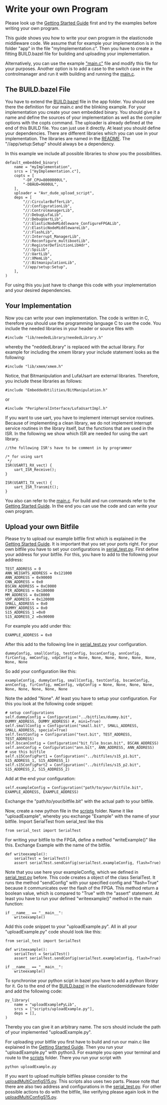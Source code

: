 # Write your own Program

Please look up the [Getting Started Guide](GettingStartedGuide.md) first and try the examples before writing your own program.

This guide shows you how to write your own program in the elasticnode middleware code. 
We assume that for example your implementation is in the folder "app" in the file "myImplementation.c".
Then you have to create a fitting BUILD.bazel file for building and uploading your implementation.

Alternatively, you can use the example ["main.c"](../app/main.c) file and modify this file for your purposes. 
Another option is to add a case to the switch case in the controlmanager and run it with building and running the [main.c](../app/main.c).

## The BUILD.bazel File

You have to extend the [BUILD.bazel](../app/BUILD.bazel) file in the app folder. 
You should see there the definition for our main.c and the blinking example.
For your implementation you create your own embedded binary.
You should give it a name and define the sources of your implementation as well as the compiler options with the copts command.
The uploader is already defined at the end of this BUILD file. 
You can just use it directly. 
At least you should define your dependencies.
There are different libraries which you can use in your implementation. 
The libraries are named in the [README](../README.md).
The "//app/setup:Setup" should always be a dependency.

In this example we include all possible libraries to show you the possibilities. 

    default_embedded_binary(
        name = "myImplementation",
        srcs = ["myImplementation.c"],
        copts = [
            "-DF_CPU=8000000UL",
            "-DBAUD=9600UL",
        ],
        uploader = "Avr_dude_upload_script",
        deps = [
            "//:CircularBufferLib",
            "//:ConfigurationLib",
            "//:ControlmanagerLib",            
            "//:DebugLufaLib",
            "//:DebugUartLib",
            "//:ElasticNodeMiddleware_ConfigureFPGALib",
            "//:ElasticNodeMiddlewareLib",
            "//:FlashLib",
            "//:Interrupt_ManagerLib",
            "//:Reconfigure_multibootLib",
            "//:RegisterDefinitionLibHdr",
            "//:SpiLib",
            "//:UartLib",
            "//:XMemLib",
            "//:BitmanipulationLib",
            "//app/setup:Setup",
        ],
    ) 
    
For using this you just have to change this code with your implementation and your desired dependencies.

## Your Implementation

Now you can write your own implementation. 
The code is written in C, therefore you should use the programming language C to use the code.
You include the needed libraries in your header or source files with

    #include "lib/neededLibrary/neededLibrary.h"
    
whereby the "neddedLibrary" is replaced with the actual library. 
For example for including the xmem library your include statement looks as the following:
  
    #include "lib/xmem/xmem.h"
    
Notice, that Bitmanipulation and LufaUsart are external libraries. 
Therefore, you include these libraries as follows:

    #include "EmbeddedUtilities/BitManipulation.h"
    
or

    #include "PeripheralInterface/LufaUsartImpl.h"
    
If you want to use uart, you have to implement interrupt service routines. 
Because of implementing a clean library, we do not implement interrupt service routines in the library itself, but the functions that are used in the ISR.
In the following we show which ISR are needed for using the uart library. 

    //the following ISR's have to be comment in by programmer
    
    /* for using uart
     */
    ISR(USART1_RX_vect) {
        uart_ISR_Receive();
    }
    
    ISR(USART1_TX_vect) {
        uart_ISR_Transmit();
    }

You also can refer to the [main.c](../app/main.c). 
For build and run commands refer to the [Getting Started Guide](GettingStartedGuide.md).
In the end you can use the code and can write your own program.  

## Upload your own Bitfile

Please try to upload our example bitfile first which is explained in the [Getting Started Guide](GettingStartedGuide.md).
It is important that you set your ports right. 
For your own bitfile you have to set your configurations in [serial_test.py](../scripts/serial_test.py).
First define your address for your bitfile. 
For this, you have to add to the following your address:

    TEST_ADDRESS = 0
    ANN_WEIGHTS_ADDRESS = 0x121000
    ANN_ADDRESS = 0x90000
    CNN_ADDRESS = 0x0
    BSCAN_ADDRESS = 0xC0000
    FIR_ADDRESS = 0x180000
    MM_ADDRESS = 0xC0000
    VDP_ADDRESS = 0x120000
    SMALL_ADDRESS = 0x0
    DUMMY_ADDRESS = 0x0
    S15_ADDRESS_1 =0x0
    S15_ADDRESS_2 =0x90000
    
For example you add under this:

    EXAMPLE_ADDRESS = 0x0
    
After this add to the following line in [serial_test.py](../scripts/serial_test.py) your configuration.

    dummyConfig, smallConfig, testConfig, bscanConfig, annConfig, firConfig, mmConfig, vdpConfig = None, None, None, None, None, None, None, None

So add your configuration like this:

    exampleConfig, dummyConfig, smallConfig, testConfig, bscanConfig, annConfig, firConfig, mmConfig, vdpConfig = None, None, None, None, None, None, None, None, None

Note the added "None".
Af least you have to setup your configuration. 
For this you look at the following code snippet:

    # setup configurations
    self.dummyConfig = Configuration("../bitfiles/dummy.bit", DUMMY_ADDRESS, DUMMY_ADDRESS) #, mini=True)
    self.smallConfig = Configuration("small.bit", SMALL_ADDRESS, SMALL_ADDRESS, special=True)
    self.testConfig = Configuration("test.bit", TEST_ADDRESS, TEST_ADDRESS)
    self.bscanConfig = Configuration("bit_file_bscan.bit", BSCAN_ADDRESS)
    self.annConfig = Configuration("ann.bit", ANN_ADDRESS, ANN_ADDRESS)
    # use this bitfile
    self.s15ConfigPart1 = Configuration("../bitfiles/s15_p1.bit", S15_ADDRESS_1, S15_ADDRESS_1)
    self.s15ConfigPart2 = Configuration("../bitfiles/s15_p2.bit", S15_ADDRESS_2, S15_ADDRESS_2)
    
Add at the end your configuration: 
    
    self.exampleConfig = Configuration("path/to/your/bitfile.bit", EXAMPLE_ADDRESS, EXAMPLE_ADDRESS)     

Exchange the "path/to/your/bitfile.bit" with the actual path to your bitfile. 

Now, create a new python file in the [scripts](../scripts) folder. 
Name it like "uploadExample", whereby you exchange "Example" with the name of your bitfile.
Import SerialTest from serial_test like this

    from serial_test import SerialTest

For writing your bitfile to the FPGA, define a method "writeExample()" like this.
Exchange Example with the name of the bitfile.
    
    def writeexample():
        serialTest = SerialTest()
        assert serialTest.sendConfig(serialTest.exampleConfig, flash=True)
        
Note that you use here your exampleConfig, which we defined in [serial_test.py](../scripts/serial_test.py) before.
This code creates a object of the class SerialTest. 
It runs the method "sendConfig" with your specified config and "flash=True" because it communicates over the flash of the FPGA.
This method return a boolean value, which is compared to "True" with the "assert" statement.
At least you have to run your defined "writeexample()" method in the main function:

    if __name__ == "__main__":
        writeexample()
        
Add this code snippet to your "uploadExample.py".
All in all your "uploadExample.py" code should look like this:

    from serial_test import SerialTest
    
    def writeexample():
        serialTest = SerialTest()
        assert serialTest.sendConfig(serialTest.exampleConfig, flash=True)
    
    if __name__ == "__main__":
        writeexample()

To synchronise your python scipt in bazel you have to add a python library for it. 
Go to the end of the [BUILD.bazel](../BUILD.bazel) in the elasticnodemiddleware folder and add the following code:

    py_library(
        name = "uploadExamplePyLib",
        srcs = ["scripts/uploadExample.py"],
        deps = [],
    )

Thereby you can give it an arbitrary name. 
The scrs should include the path of your implemented "uploadExample.py".

For uploading your bitfile you first have to build and run our main.c like explained in the [Getting Started Guide](GettingStartedGuide.md).
Then you run your "uploadExample.py" with python3.
For example you open your terminal and route to the [scripts](../scripts) folder. 
There you run your script with

    python uploadExample.py
    
If you want to upload multiple bitfiles please consider to the [uploadMultiConfigS15.py](../scripts/uploadMultiConfigS15.py).
This scripts also uses two parts. 
Please note that there are also two address and configurations in the [serial_test.py](../scripts/serial_test.py). 
For other possible actions to do with the bitfile, like verifying please again look in the [uploadMultiConfigS15.py](../scripts/uploadMultiConfigS15.py).
